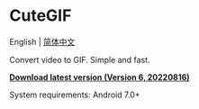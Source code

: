 # **CuteGIF**

English | [简体中文](https://pub.kdocs.cn/r/paGFePg24YDlAB4)

Convert video to GIF. Simple and fast.

[**Download latest version (Version 6, 20220816)**](https://github.com/tasy5kg/CuteGIF/releases/latest)

System requirements: Android 7.0+
